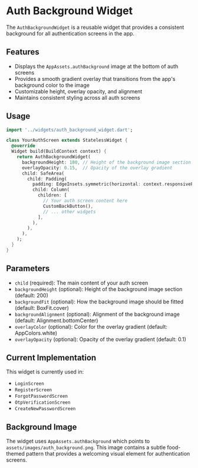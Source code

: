 # Auth Background Widget

The `AuthBackgroundWidget` is a reusable widget that provides a consistent background for all authentication screens in the app.

## Features

- Displays the `AppAssets.authBackground` image at the bottom of auth screens
- Provides a smooth gradient overlay that transitions from the app's background color to the image
- Customizable height, overlay opacity, and alignment
- Maintains consistent styling across all auth screens

## Usage

```dart
import '../widgets/auth_background_widget.dart';

class YourAuthScreen extends StatelessWidget {
  @override
  Widget build(BuildContext context) {
    return AuthBackgroundWidget(
      backgroundHeight: 180, // Height of the background image section
      overlayOpacity: 0.15,  // Opacity of the overlay gradient
      child: SafeArea(
        child: Padding(
          padding: EdgeInsets.symmetric(horizontal: context.responsivePadding),
          child: Column(
            children: [
              // Your auth screen content here
              CustomBackButton(),
              // ... other widgets
            ],
          ),
        ),
      ),
    );
  }
}
```

## Parameters

- `child` (required): The main content of your auth screen
- `backgroundHeight` (optional): Height of the background image section (default: 200)
- `backgroundFit` (optional): How the background image should be fitted (default: BoxFit.cover)
- `backgroundAlignment` (optional): Alignment of the background image (default: Alignment.bottomCenter)
- `overlayColor` (optional): Color for the overlay gradient (default: AppColors.white)
- `overlayOpacity` (optional): Opacity of the overlay gradient (default: 0.1)

## Current Implementation

This widget is currently used in:
- `LoginScreen`
- `RegisterScreen`
- `ForgotPasswordScreen`
- `OtpVerificationScreen`
- `CreateNewPasswordScreen`

## Background Image

The widget uses `AppAssets.authBackground` which points to `assets/images/auth_background.png`. This image contains a subtle food-themed pattern that provides a welcoming visual element for authentication screens.
